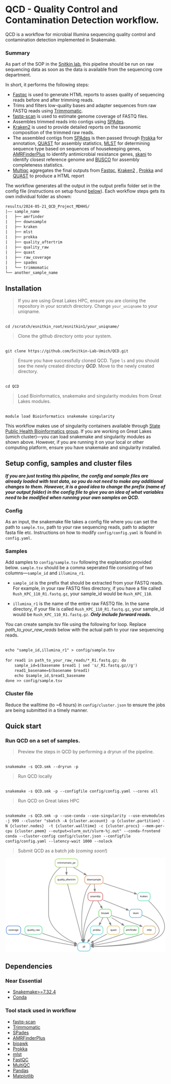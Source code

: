 # QCD - Quality Control and Contamination Detection workflow.

QCD is a workflow for microbial Illumina sequencing quality control and contamination detection implemented in Snakemake.

### Summary

As part of the SOP in the [Snitkin lab](https://thesnitkinlab.com/index.php), this pipeline should be run on raw sequencing data as soon as the data is available from the sequencing core department. 

In short, it performs the following steps:

* [Fastqc](https://github.com/s-andrews/FastQC) is used to generate HTML reports to asses quality of sequencing reads before and after trimming reads. 
* Trims and filters low-quality bases and adapter sequences from raw FASTQ reads using [Trimmomatic](https://github.com/usadellab/Trimmomatic).
* [fastq-scan](https://github.com/rpetit3/fastq-scan) is used to estimate genome coverage of FASTQ files.
* Assembles trimmed reads into contigs using [SPAdes](https://github.com/ablab/spades).
* [Kraken2](https://github.com/DerrickWood/kraken2) is used to provide detailed reports on the taxonomic composition of the trimmed raw reads.
* The assembled contigs from [SPAdes](https://github.com/ablab/spades) is then passed through [Prokka](https://github.com/tseemann/prokka) for annotation, [QUAST](https://quast.sourceforge.net/) for assembly statistics, [MLST](https://github.com/tseemann/mlst) for determining sequence type based on sequences of housekeeping genes, [AMRFinderPlus](https://github.com/ncbi/amr) to identify antimicrobial resistance genes, [skani](https://github.com/bluenote-1577/skani) to identify closest reference genome and [BUSCO](https://busco.ezlab.org/) for assembly completeness statistics.
* [Multiqc](https://github.com/MultiQC/MultiQC) aggregates the final outputs from [Fastqc](https://github.com/s-andrews/FastQC), [Kraken2](https://github.com/DerrickWood/kraken2) , [Prokka](https://github.com/tseemann/prokka) and [QUAST](https://quast.sourceforge.net/) to produce a HTML report

The workflow generates all the output in the output prefix folder set in the config file (instructions on setup found [below](#config)). Each workflow steps gets its own individual folder as shown:

```
results/2024-05-21_QCD_Project_MDHHS/
|—— sample_name
|   ├── amrfinder
|   ├── downsample
|   ├── kraken
|   ├── mlst
|   ├── prokka
|   ├── quality_aftertrim
|   ├── quality_raw
|   ├── quast
|   ├── raw_coverage
|   ├── spades
|   └── trimmomatic
└── another_sample_name
```


## Installation 


> If you are using Great Lakes HPC, ensure you are cloning the repository in your scratch directory. Change `your_uniqname` to your uniqname. 

```

cd /scratch/esnitkin_root/esnitkin1/your_uniqname/

```

> Clone the github directory onto your system. 

```

git clone https://github.com/Snitkin-Lab-Umich/QCD.git

```

> Ensure you have successfully cloned QCD. Type `ls` and you should see the newly created directory **_QCD_**. Move to the newly created directory.

```

cd QCD

```

> Load Bioinformatics, snakemake and singularity modules from Great Lakes modules.

```

module load Bioinformatics snakemake singularity

```
<!--
```

module load snakemake singularity

```
-->

This workflow makes use of singularity containers available through [State Public Health Bioinformatics group](https://github.com/StaPH-B/docker-builds). If you are working on Great Lakes (umich cluster)—you can load snakemake and singularity modules as shown above. However, if you are running it on your local or other computing platform, ensure you have snakemake and singularity installed.


## Setup config, samples and cluster files

**_If you are just testing this pipeline, the config and sample files are already loaded with test data, so you do not need to make any additional changes to them. However, it is a good idea to change the prefix (name of your output folder) in the config file to give you an idea of what variables need to be modified when running your own samples on QCD._**

### Config
As an input, the snakemake file takes a config file where you can set the path to `sample.tsv`, path to your raw sequencing reads, path to adapter fasta file etc. Instructions on how to modify `config/config.yaml` is found in `config.yaml`. 

### Samples
Add samples to `config/sample.tsv` following the explanation provided below. `sample.tsv` should be a comma seperated file consisting of two columns—`sample_id` and `illumina_r1`.

* `sample_id` is the prefix that should be extracted from your FASTQ reads. For example, in  your raw FASTQ files directory, if you have a file called `Rush_KPC_110_R1.fastq.gz`, your sample_id would be `Rush_KPC_110`.

* `illumina_r1` is the name of the entire raw FASTQ file. In the same directory,  if your file is called `Rush_KPC_110_R1.fastq.gz`, your sample_id would be `Rush_KPC_110_R1.fastq.gz`. **_Only include forward reads._**

You can create sample.tsv file using the following for loop. Replace *path_to_your_raw_reads* below with the actual path to your raw sequencing reads.

```

echo "sample_id,illumina_r1" > config/sample.tsv

for read1 in path_to_your_raw_reads/*_R1.fastq.gz; do
    sample_id=$(basename $read1 | sed 's/_R1.fastq.gz//g')
    read1_basename=$(basename $read1)
    echo $sample_id,$read1_basename
done >> config/sample.tsv

```

### Cluster file

Reduce the walltime (to ~6 hours) in `config/cluster.json` to ensure the jobs are being submitted in a timely manner. 

## Quick start

### Run QCD on a set of samples.

> Preview the steps in QCD by performing a dryrun of the pipeline. 

```

snakemake -s QCD.smk --dryrun -p

```

> Run QCD locally

```

snakemake -s QCD.smk -p --configfile config/config.yaml --cores all

```

>Run QCD on Great lakes HPC

```

snakemake -s QCD.smk -p --use-conda --use-singularity --use-envmodules -j 999 --cluster "sbatch -A {cluster.account} -p {cluster.partition} -N {cluster.nodes}  -t {cluster.walltime} -c {cluster.procs} --mem-per-cpu {cluster.pmem} --output=slurm_out/slurm-%j.out" --conda-frontend conda --cluster-config config/cluster.json --configfile config/config.yaml --latency-wait 1000 --nolock

```
> Submit QCD as a batch job (_coming soon!_)

![Alt text](./QCD_dag.svg)
<!--
### Gather Summary files and generate a report. 

>Start an interactive session in your current directory i.e. `QCD`.

```

srun --account=esnitkin1 --nodes=1 --ntasks-per-node=1 --mem-per-cpu=5GB --cpus-per-task=1 --time=12:00:00 --pty /bin/bash

```

> Preview the steps in QCD report by performing a dryrun of the pipeline. 

```

snakemake -s QCD_report.smk --dryrun -p

```
> Run QCD report on Great lakes HPC

```

snakemake -s QCD_report.smk -p --use-singularity --cores 2

```
![Alt text](./QCD_report_dag.svg)
-->
## Dependencies

### Near Essential
* [Snakemake>=7.32.4](https://snakemake.readthedocs.io/en/stable/#)
* [Conda](https://docs.conda.io/en/latest/)

<!--All the necessary software stack required for the workflow will be installed using conda package manager.-->

### Tool stack used in workflow

* [fastq-scan](https://github.com/rpetit3/fastq-scan)
* [Trimmomatic](http://www.usadellab.org/cms/?page=trimmomatic)
* [SPades](https://github.com/ablab/spades)
* [AMRFinderPlus](https://github.com/ncbi/amr)
* [bioawk](https://github.com/lh3/bioawk)
* [Prokka](https://github.com/tseemann/prokka)
* [mlst](https://github.com/tseemann/mlst)
* [FastQC](https://www.bioinformatics.babraham.ac.uk/projects/fastqc/)
* [MultiQC](https://multiqc.info/)
* [Pandas](https://pandas.pydata.org/)
* [Matplotlib](https://matplotlib.org/)
